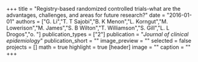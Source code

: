 +++
title = "Registry-based randomized controlled trials-what are the advantages, challenges, and areas for future research?"
date = "2016-01-01"
authors = ["G. Li","T. T Sajobi","B. K Menon","L. Korngut","M. Lowerison","M. James","S. B Wilton","T. Williamson","S. Gill","L. L Drogos","o. "]
publication_types = ["2"]
publication = "_Journal of clinical epidemiology_"
publication_short = ""
image_preview = ""
selected = false
projects = []
math = true
highlight = true
[header]
image = ""
caption = ""
+++

